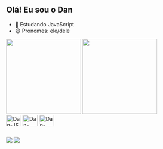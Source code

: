 ## Olá! Eu sou o Dan

- 🌱 Estudando JavaScript
- 😄 Pronomes: ele/dele

<div>
    <a href="https://github.com/DanielOliveiraLafeta/"></a>
    <img height="200em" src="https://github-readme-stats.vercel.app/api?username=DanielOliveiraLafeta&show_icons=true&theme=dark&include_all_commits=true&count_private=true"/>
    <img height="200em" src="https://github-readme-stats.vercel.app/api/top-langs/?username=DanielOliveiraLafeta&layout-compact&langs_count=16&theme=dark"/>
</div>

<div>
  <img align="center" alt="Dan-JS" height="30" width="40" src="https://cdn.jsdelivr.net/gh/devicons/devicon/icons/javascript/javascript-original.svg"/>
  <img align="center" alt="Dan-CSS" height="30" width="40" src="https://cdn.jsdelivr.net/gh/devicons/devicon/icons/css3/css3-original.svg"/>
  <img align="center" alt="Dan-HTML" height="30" width="40" src="https://cdn.jsdelivr.net/gh/devicons/devicon/icons/html5/html5-original.svg"/>
</div>

 ##
 
 <div>
  <a href="mailto:daniel.oliveira.lafeta@gmail.com"><img src="https://img.shields.io/badge/Gmail-D14836?style=for-the-badge&logo=gmail&logoColor=white" target="_blank"></a>
   <a href="https://www.linkedin.com/in/daniel-o-lafeta-a01b0520b" target=""><img src="https://img.shields.io/badge/-LinkedIn-%230077B5?style=for-the-badge&logo=linkedin&logoColor=white" target="_blank"/></a>
 </div>
 
